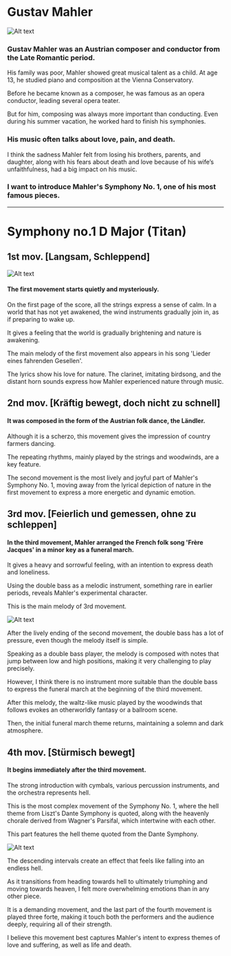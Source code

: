 # Gustav Mahler
![Alt text](https://github.com/user-attachments/assets/7d53f50e-c8c2-476d-8c11-f7301c55dca2)

### Gustav Mahler was an Austrian composer and conductor from the Late Romantic period.
His family was poor, Mahler showed great musical talent as a child. At age 13, he studied piano and composition at the Vienna Conservatory.   

Before he became known as a composer, he was famous as an opera conductor, leading several opera teater.   

But for him, composing was always more important than conducting. Even during his summer vacation, he worked hard to finish his symphonies.

### His music often talks about love, pain, and death.
I think the sadness Mahler felt from losing his brothers, parents, and daughter, along with his fears about death and love because of his wife’s unfaithfulness, had a big impact on his music.

### I want to introduce Mahler's Symphony No. 1, one of his most famous pieces.

___

# Symphony no.1 D Major (Titan)
## 1st mov. [Langsam, Schleppend]
![Alt text](https://github.com/user-attachments/assets/564e7eba-334d-4b1a-aaaf-6150af23f269)

#### The first movement starts quietly and mysteriously.   

On the first page of the score, all the strings express a sense of calm. In a world that has not yet awakened, the wind instruments gradually join in, as if preparing to wake up.   

It gives a feeling that the world is gradually brightening and nature is awakening.   

The main melody of the first movement also appears in his song 'Lieder eines fahrenden Gesellen'.   

The lyrics show his love for nature. The clarinet, imitating birdsong, and the distant horn sounds express how Mahler experienced nature through music.

## 2nd mov. [Kräftig bewegt, doch nicht zu schnell]

#### It was composed in the form of the Austrian folk dance, the Ländler.   

Although it is a scherzo, this movement gives the impression of country farmers dancing.   

The repeating rhythms, mainly played by the strings and woodwinds, are a key feature.   

The second movement is the most lively and joyful part of Mahler's Symphony No. 1, moving away from the lyrical depiction of nature in the first movement to express a more energetic and dynamic emotion.

## 3rd mov. [Feierlich und gemessen, ohne zu schleppen]

#### In the third movement, Mahler arranged the French folk song 'Frère Jacques' in a minor key as a funeral march.   

It gives a heavy and sorrowful feeling, with an intention to express death and loneliness.   

Using the double bass as a melodic instrument, something rare in earlier periods, reveals Mahler's experimental character.   



This is the main melody of 3rd movement.   

![Alt text](https://github.com/user-attachments/assets/421bfc0a-8bd7-47e1-a1c5-6dc63e99e650)

After the lively ending of the second movement, the double bass has a lot of pressure, even though the melody itself is simple.   

Speaking as a double bass player, the melody is composed with notes that jump between low and high positions, making it very challenging to play precisely.   

However, I think there is no instrument more suitable than the double bass to express the funeral march at the beginning of the third movement.   

After this melody, the waltz-like music played by the woodwinds that follows evokes an otherworldly fantasy or a ballroom scene.

Then, the initial funeral march theme returns, maintaining a solemn and dark atmosphere.

## 4th mov. [Stürmisch bewegt]

#### It begins immediately after the third movement.   

The strong introduction with cymbals, various percussion instruments, and the orchestra represents hell.   

This is the most complex movement of the Symphony No. 1, where the hell theme from Liszt's Dante Symphony is quoted, along with the heavenly chorale derived from Wagner's Parsifal, which intertwine with each other.   

This part features the hell theme quoted from the Dante Symphony.   

![Alt text](https://github.com/user-attachments/assets/2aa16b82-d099-48f3-9865-3483d4899a9d)

The descending intervals create an effect that feels like falling into an endless hell.   

As it transitions from heading towards hell to ultimately triumphing and moving towards heaven, I felt more overwhelming emotions than in any other piece.   

It is a demanding movement, and the last part of the fourth movement is played three forte, making it touch both the performers and the audience deeply, requiring all of their strength.   

I believe this movement best captures Mahler's intent to express themes of love and suffering, as well as life and death.
